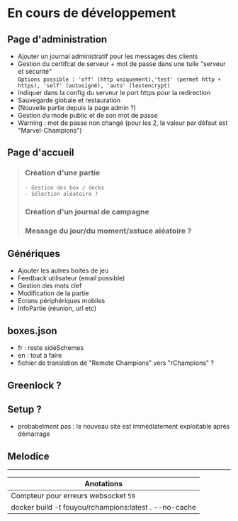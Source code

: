 # En cours de développement


## Page d'administration
 - Ajouter un journal administratif pour les messages des clients
 - Gestion du certifcat de serveur + mot de passe dans une tuile "serveur et sécurité"  
   ```Options possible : 'off' (http uniquement),'test' (permet http + https), 'self' (autosigné), 'auto' (lestencrypt)```
 - Indiquer dans la config du serveur le port https pour la redirection
 - Sauvegarde globale et restauration
 - (Nouvelle partie depuis la page admin ?)
 - Gestion du mode public et de son mot de passe
 - Warning : mot de passe non changé (pour les 2, la valeur par défaut est "Marvel-Champions")

## Page d'accueil
>    ### Création d'une partie
>     - Gestion des box / decks
>     - Sélection aléatoire ?
>    ### Création d'un journal de campagne  
>    ### Message du jour/du moment/astuce aléatoire ?

## Génériques
 - Ajouter les autres boites de jeu
 - Feedback utilisateur (email possible)
 - Gestion des mots clef
 - Modification de la partie
 - Ecrans périphériques mobiles
 - InfoPartie (réunion, url etc)

## boxes.json
 - fr : reste sideSchemes
 - en : tout à faire
 - fichier de translation de "Remote Champions" vers "rChampions" ?

## Greenlock ?
 
## Setup ?
 - probabelment pas : le nouveau site est immédiatement exploitable après démarrage

## Melodice

---

| Anotations |
| --- |
| Compteur pour erreurs websocket  ```59``` |
| docker build -t fouyou/rchampions:latest . --no-cache |
